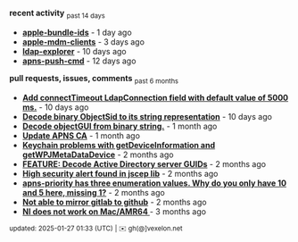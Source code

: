 **recent activity** <sub>past 14 days</sub>

  - **[apple-bundle-ids](https://github.com/petarov/apple-bundle-ids)** - 1 day ago
  - **[apple-mdm-clients](https://github.com/petarov/apple-mdm-clients)** - 3 days ago
  - **[ldap-explorer](https://github.com/petarov/ldap-explorer)** - 10 days ago
  - **[apns-push-cmd](https://github.com/petarov/apns-push-cmd)** - 12 days ago

**pull requests, issues, comments** <sub>past 6 months</sub>

  - **[Add connectTimeout LdapConnection field with default value of 5000 ms.](https://github.com/fengtan/ldap-explorer/pull/63)** - 10 days ago
  - **[Decode binary ObjectSid to its string representation](https://github.com/fengtan/ldap-explorer/pull/62)** - 10 days ago
  - **[Decode objectGUI from binary string.](https://github.com/fengtan/ldap-explorer/pull/60#issuecomment-2560302176)** - 1 month ago
  - **[Update APNS CA](https://github.com/petarov/apns-push-cmd/issues/11)** - 1 month ago
  - **[Keychain problems with getDeviceInformation and getWPJMetaDataDevice](https://github.com/AzureAD/microsoft-authentication-library-for-objc/issues/2393)** - 2 months ago
  - **[FEATURE: Decode Active Directory server GUIDs](https://github.com/fengtan/ldap-explorer/issues/33#issuecomment-2483148204)** - 2 months ago
  - **[High security alert found in jscep lib](https://github.com/jscep/jscep/issues/304#issuecomment-2468942681)** - 2 months ago
  - **[apns-priority has three enumeration values. Why do you only have 10 and 5 here, missing 1?](https://github.com/jchambers/pushy/issues/1088#issuecomment-2454831973)** - 2 months ago
  - **[Not able to mirror gitlab to github](https://github.com/cooperspencer/gickup/issues/200#issuecomment-2440167283)** - 2 months ago
  - **[NI does not work on Mac/AMR64 ](https://github.com/mukel/llama3.java/issues/19#issuecomment-2414532091)** - 3 months ago

<sub>updated: 2025-01-27 01:33 (UTC) | :envelope: gh(@]vexelon.net</sub>